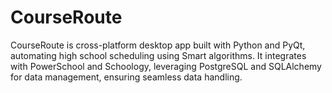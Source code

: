 # CourseRoute
CourseRoute is cross-platform desktop app built with Python and PyQt, automating high school scheduling using Smart algorithms. It integrates with PowerSchool and Schoology, leveraging PostgreSQL and SQLAlchemy for data management, ensuring seamless data handling.
